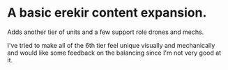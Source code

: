 # A basic erekir content expansion.
Adds another tier of units and a few support role drones and mechs.

I've tried to make all of the 6th tier feel unique visually and mechanically and would like some feedback on the balancing since I'm not very good at it.
